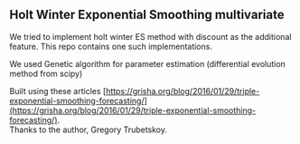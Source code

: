 ## Holt Winter Exponential Smoothing multivariate 

We tried to implement holt winter ES method with discount as the additional feature. This repo contains one such implementations.

We used Genetic algorithm for parameter estimation (differential evolution method from scipy)

Built using these articles [https://grisha.org/blog/2016/01/29/triple-exponential-smoothing-forecasting/](https://grisha.org/blog/2016/01/29/triple-exponential-smoothing-forecasting/).  
Thanks to the author, Gregory Trubetskoy.
